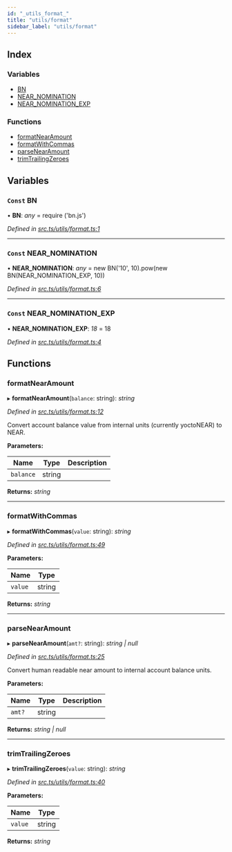 ```yaml
---
id: "_utils_format_"
title: "utils/format"
sidebar_label: "utils/format"
---
```


## Index

### Variables

* [BN](_utils_format_.md#const-bn)
* [NEAR_NOMINATION](_utils_format_.md#const-near_nomination)
* [NEAR_NOMINATION_EXP](_utils_format_.md#const-near_nomination_exp)

### Functions

* [formatNearAmount](_utils_format_.md#formatnearamount)
* [formatWithCommas](_utils_format_.md#formatwithcommas)
* [parseNearAmount](_utils_format_.md#parsenearamount)
* [trimTrailingZeroes](_utils_format_.md#trimtrailingzeroes)

## Variables

### `Const` BN

• **BN**: *any* =  require ('bn.js')

*Defined in [src.ts/utils/format.ts:1](https://github.com/nearprotocol/nearlib/blob/a71bd4f/src.ts/utils/format.ts#L1)*

___

### `Const` NEAR_NOMINATION

• **NEAR_NOMINATION**: *any* =  new BN('10', 10).pow(new BN(NEAR_NOMINATION_EXP, 10))

*Defined in [src.ts/utils/format.ts:6](https://github.com/nearprotocol/nearlib/blob/a71bd4f/src.ts/utils/format.ts#L6)*

___

### `Const` NEAR_NOMINATION_EXP

• **NEAR_NOMINATION_EXP**: *18* = 18

*Defined in [src.ts/utils/format.ts:4](https://github.com/nearprotocol/nearlib/blob/a71bd4f/src.ts/utils/format.ts#L4)*

## Functions

###  formatNearAmount

▸ **formatNearAmount**(`balance`: string): *string*

*Defined in [src.ts/utils/format.ts:12](https://github.com/nearprotocol/nearlib/blob/a71bd4f/src.ts/utils/format.ts#L12)*

Convert account balance value from internal units (currently yoctoNEAR) to NEAR.

**Parameters:**

Name | Type | Description |
------ | ------ | ------ |
`balance` | string |   |

**Returns:** *string*

___

###  formatWithCommas

▸ **formatWithCommas**(`value`: string): *string*

*Defined in [src.ts/utils/format.ts:49](https://github.com/nearprotocol/nearlib/blob/a71bd4f/src.ts/utils/format.ts#L49)*

**Parameters:**

Name | Type |
------ | ------ |
`value` | string |

**Returns:** *string*

___

###  parseNearAmount

▸ **parseNearAmount**(`amt?`: string): *string | null*

*Defined in [src.ts/utils/format.ts:25](https://github.com/nearprotocol/nearlib/blob/a71bd4f/src.ts/utils/format.ts#L25)*

Convert human readable near amount to internal account balance units.

**Parameters:**

Name | Type | Description |
------ | ------ | ------ |
`amt?` | string |   |

**Returns:** *string | null*

___

###  trimTrailingZeroes

▸ **trimTrailingZeroes**(`value`: string): *string*

*Defined in [src.ts/utils/format.ts:40](https://github.com/nearprotocol/nearlib/blob/a71bd4f/src.ts/utils/format.ts#L40)*

**Parameters:**

Name | Type |
------ | ------ |
`value` | string |

**Returns:** *string*
